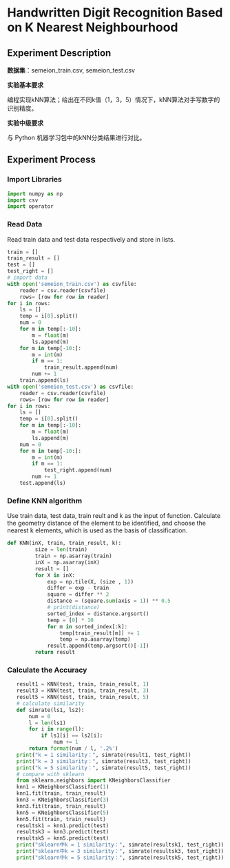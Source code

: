 # Handwritten Digit Recognition Based on K Nearest Neighbourhood

## Experiment Description

**数据集**：semeion_train.csv, semeion_test.csv

**实验基本要求**

编程实现kNN算法；给出在不同k值（1，3，5）情况下，kNN算法对手写数字的识别精度。

**实验中级要求**

与 Python 机器学习包中的kNN分类结果进行对比。

## Experiment Process

### Import Libraries

```py
import numpy as np
import csv
import operator
```

### Read Data

Read train data and test data respectively and store in lists.

```py
train = []
train_result = []
test = []
test_right = []
# import data
with open('semeion_train.csv') as csvfile:
    reader = csv.reader(csvfile)
    rows= [row for row in reader]
for i in rows:
    ls = [] 
    temp = i[0].split()
    num = 0
    for m in temp[:-10]:
        m = float(m)
        ls.append(m)
    for m in temp[-10:]:
        m = int(m)
        if m == 1:
            train_result.append(num)
        num += 1
    train.append(ls)
with open('semeion_test.csv') as csvfile:
    reader = csv.reader(csvfile)
    rows= [row for row in reader]
for i in rows:
    ls = [] 
    temp = i[0].split()
    for m in temp[:-10]:
        m = float(m)
        ls.append(m)
    num = 0
    for m in temp[-10:]:
        m = int(m)
        if m == 1:
            test_right.append(num)
        num += 1
    test.append(ls)
```

### Define KNN algorithm

Use train data, test data, train reult and k as the input of function. Calculate the geometry distance of the element to be identified, and choose the nearest k elements, which is used as the basis of classification.

```py
def KNN(inX, train, train_result, k):
         size = len(train)
         train = np.asarray(train)
         inX = np.asarray(inX)
         result = []
         for X in inX:
             exp = np.tile(X, (size , 1))
             differ = exp - train
             square = differ ** 2
             distance = (square.sum(axis = 1)) ** 0.5
             # print(distance)
             sorted_index = distance.argsort()
             temp = [0] * 10 
             for m in sorted_index[:k]:
                 temp[train_result[m]] += 1
                 temp = np.asarray(temp)
             result.append(temp.argsort()[-1])
         return result
```

### Calculate the Accuracy

```py
   result1 = KNN(test, train, train_result, 1)
   result3 = KNN(test, train, train_result, 3)
   result5 = KNN(test, train, train_result, 5)
   # calculate similarity
   def simrate(ls1, ls2):
       num = 0
       l = len(ls1)
       for i in range(l):
           if ls1[i] == ls2[i]:
               num += 1
       return format(num / l, '.2%')
   print("k = 1 similarity：", simrate(result1, test_right))    
   print("k = 3 similarity：", simrate(result3, test_right))
   print("k = 5 similarity：", simrate(result5, test_right))
   # compare with sklearn
   from sklearn.neighbors import KNeighborsClassifier
   knn1 = KNeighborsClassifier(1)
   knn1.fit(train, train_result)
   knn3 = KNeighborsClassifier(3)
   knn3.fit(train, train_result)
   knn5 = KNeighborsClassifier(5)
   knn5.fit(train, train_result)
   resultsk1 = knn1.predict(test)
   resultsk3 = knn3.predict(test)
   resultsk5 = knn5.predict(test)
   print("sklearn中k = 1 similarity：", simrate(resultsk1, test_right))
   print("sklearn中k = 3 similarity：", simrate(resultsk3, test_right))
   print("sklearn中k = 5 similarity：", simrate(resultsk5, test_right))
```


